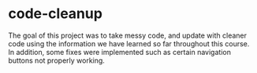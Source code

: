# code-cleanup
The goal of this project was to take messy code, and update with cleaner code using the information we have learned so far throughout this course. 
In addition, some fixes were implemented such as certain navigation buttons not properly working.
